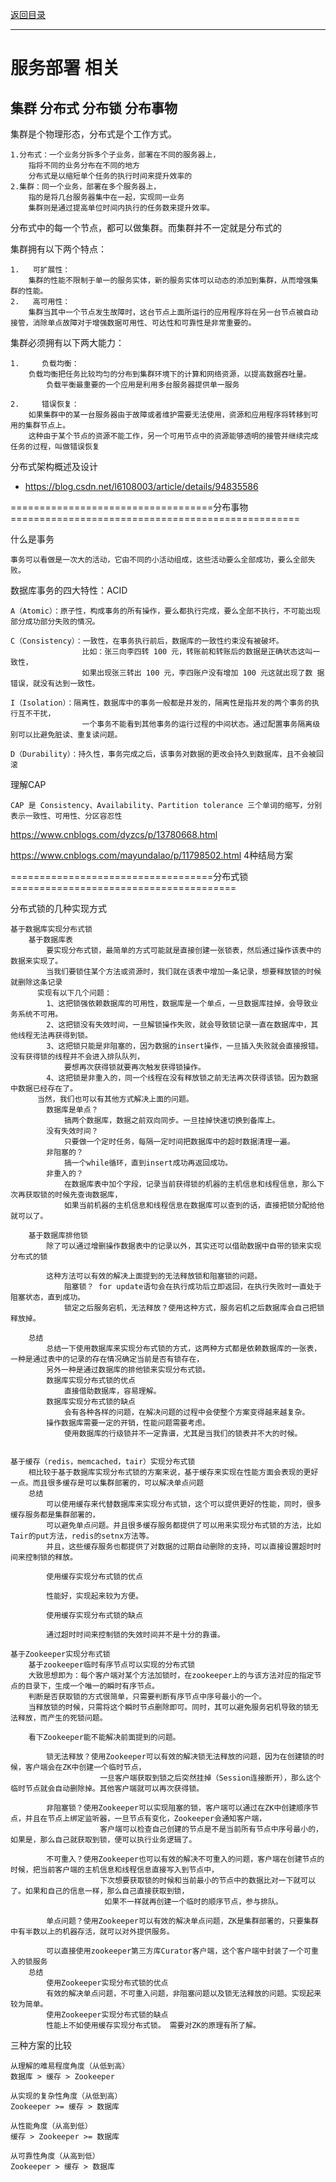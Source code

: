 <p>
    <a href="#" onclick="refreshContent('service')">返回目录</a>
</p>

---

# 服务部署 相关
集群 分布式 分布锁 分布事物
---


集群是个物理形态，分布式是个工作方式。

    1.分布式：一个业务分拆多个子业务，部署在不同的服务器上， 
        指将不同的业务分布在不同的地方
        分布式是以缩短单个任务的执行时间来提升效率的
    2.集群：同一个业务，部署在多个服务器上， 
        指的是将几台服务器集中在一起，实现同一业务
        集群则是通过提高单位时间内执行的任务数来提升效率。
        
  分布式中的每一个节点，都可以做集群。而集群并不一定就是分布式的


集群拥有以下两个特点：
    
    1.   可扩展性：
        集群的性能不限制于单一的服务实体，新的服务实体可以动态的添加到集群，从而增强集群的性能。
    2.   高可用性：
        集群当其中一个节点发生故障时，这台节点上面所运行的应用程序将在另一台节点被自动接管，消除单点故障对于增强数据可用性、可达性和可靠性是非常重要的。

集群必须拥有以下两大能力：
    
    1.     负载均衡：
        负载均衡把任务比较均匀的分布到集群环境下的计算和网络资源，以提高数据吞吐量。
            负载平衡最重要的一个应用是利用多台服务器提供单一服务
                
    2.     错误恢复：
        如果集群中的某一台服务器由于故障或者维护需要无法使用，资源和应用程序将转移到可用的集群节点上。
        这种由于某个节点的资源不能工作，另一个可用节点中的资源能够透明的接管并继续完成任务的过程，叫做错误恢复





分布式架构概述及设计  
- <a href="https://blog.csdn.net/l6108003/article/details/94835586#" target="_blank">https://blog.csdn.net/l6108003/article/details/94835586 </a>

===================================分布事物==================================================

什么是事务

    事务可以看做是一次大的活动，它由不同的小活动组成，这些活动要么全部成功，要么全部失败。

数据库事务的四大特性：ACID

    A（Atomic）：原子性，构成事务的所有操作，要么都执行完成，要么全部不执行，不可能出现部分成功部分失败的情况。

    C（Consistency）：一致性，在事务执行前后，数据库的一致性约束没有被破坏。
                    比如：张三向李四转 100 元，转账前和转账后的数据是正确状态这叫一致性，
                    如果出现张三转出 100 元，李四账户没有增加 100 元这就出现了数 据错误，就没有达到一致性。

    I（Isolation）：隔离性，数据库中的事务一般都是并发的，隔离性是指并发的两个事务的执行互不干扰，
                    一个事务不能看到其他事务的运行过程的中间状态。通过配置事务隔离级别可以比避免脏读、重复读问题。

    D（Durability）：持久性，事务完成之后，该事务对数据的更改会持久到数据库，且不会被回滚


理解CAP

    CAP 是 Consistency、Availability、Partition tolerance 三个单词的缩写，分别表示一致性、可用性、分区容忍性

<a href="https://www.cnblogs.com/dyzcs/p/13780668.html#" target="_blank">https://www.cnblogs.com/dyzcs/p/13780668.html </a>

<a href="https://www.cnblogs.com/mayundalao/p/11798502.html#" target="_blank">https://www.cnblogs.com/mayundalao/p/11798502.html </a>  4种结局方案

===================================分布式锁=======================================


分布式锁的几种实现方式

    基于数据库实现分布式锁 
        基于数据库表
            要实现分布式锁，最简单的方式可能就是直接创建一张锁表，然后通过操作该表中的数据来实现了。
            当我们要锁住某个方法或资源时，我们就在该表中增加一条记录，想要释放锁的时候就删除这条记录
          实现有以下几个问题：
            1、这把锁强依赖数据库的可用性，数据库是一个单点，一旦数据库挂掉，会导致业务系统不可用。
            2、这把锁没有失效时间，一旦解锁操作失败，就会导致锁记录一直在数据库中，其他线程无法再获得到锁。
            3、这把锁只能是非阻塞的，因为数据的insert操作，一旦插入失败就会直接报错。没有获得锁的线程并不会进入排队队列，
                要想再次获得锁就要再次触发获得锁操作。
            4、这把锁是非重入的，同一个线程在没有释放锁之前无法再次获得该锁。因为数据中数据已经存在了。
          当然，我们也可以有其他方式解决上面的问题。
            数据库是单点？
                搞两个数据库，数据之前双向同步。一旦挂掉快速切换到备库上。
            没有失效时间？
                只要做一个定时任务，每隔一定时间把数据库中的超时数据清理一遍。
            非阻塞的？
                搞一个while循环，直到insert成功再返回成功。
            非重入的？
                在数据库表中加个字段，记录当前获得锁的机器的主机信息和线程信息，那么下次再获取锁的时候先查询数据库，
                如果当前机器的主机信息和线程信息在数据库可以查到的话，直接把锁分配给他就可以了。
        
        基于数据库排他锁
            除了可以通过增删操作数据表中的记录以外，其实还可以借助数据中自带的锁来实现分布式的锁

            这种方法可以有效的解决上面提到的无法释放锁和阻塞锁的问题。
                阻塞锁？ for update语句会在执行成功后立即返回，在执行失败时一直处于阻塞状态，直到成功。
                锁定之后服务宕机，无法释放？使用这种方式，服务宕机之后数据库会自己把锁释放掉。

        总结
            总结一下使用数据库来实现分布式锁的方式，这两种方式都是依赖数据库的一张表，一种是通过表中的记录的存在情况确定当前是否有锁存在，
            另外一种是通过数据库的排他锁来实现分布式锁。
            数据库实现分布式锁的优点
                直接借助数据库，容易理解。
            数据库实现分布式锁的缺点
                会有各种各样的问题，在解决问题的过程中会使整个方案变得越来越复杂。
            操作数据库需要一定的开销，性能问题需要考虑。
                使用数据库的行级锁并不一定靠谱，尤其是当我们的锁表并不大的时候。


    基于缓存（redis，memcached，tair）实现分布式锁 
        相比较于基于数据库实现分布式锁的方案来说，基于缓存来实现在性能方面会表现的更好一点。而且很多缓存是可以集群部署的，可以解决单点问题
        总结
            可以使用缓存来代替数据库来实现分布式锁，这个可以提供更好的性能，同时，很多缓存服务都是集群部署的，
            可以避免单点问题。并且很多缓存服务都提供了可以用来实现分布式锁的方法，比如Tair的put方法，redis的setnx方法等。
            并且，这些缓存服务也都提供了对数据的过期自动删除的支持，可以直接设置超时时间来控制锁的释放。

            使用缓存实现分布式锁的优点

            性能好，实现起来较为方便。

            使用缓存实现分布式锁的缺点

            通过超时时间来控制锁的失效时间并不是十分的靠谱。
            
    基于Zookeeper实现分布式锁
        基于zookeeper临时有序节点可以实现的分布式锁
        大致思想即为：每个客户端对某个方法加锁时，在zookeeper上的与该方法对应的指定节点的目录下，生成一个唯一的瞬时有序节点。 
        判断是否获取锁的方式很简单，只需要判断有序节点中序号最小的一个。 
        当释放锁的时候，只需将这个瞬时节点删除即可。同时，其可以避免服务宕机导致的锁无法释放，而产生的死锁问题。

        看下Zookeeper能不能解决前面提到的问题。

            锁无法释放？使用Zookeeper可以有效的解决锁无法释放的问题，因为在创建锁的时候，客户端会在ZK中创建一个临时节点，
                        一旦客户端获取到锁之后突然挂掉（Session连接断开），那么这个临时节点就会自动删除掉。其他客户端就可以再次获得锁。

            非阻塞锁？使用Zookeeper可以实现阻塞的锁，客户端可以通过在ZK中创建顺序节点，并且在节点上绑定监听器，一旦节点有变化，Zookeeper会通知客户端，
                        客户端可以检查自己创建的节点是不是当前所有节点中序号最小的，如果是，那么自己就获取到锁，便可以执行业务逻辑了。

            不可重入？使用Zookeeper也可以有效的解决不可重入的问题，客户端在创建节点的时候，把当前客户端的主机信息和线程信息直接写入到节点中，
                        下次想要获取锁的时候和当前最小的节点中的数据比对一下就可以了。如果和自己的信息一样，那么自己直接获取到锁，
                         如果不一样就再创建一个临时的顺序节点，参与排队。

            单点问题？使用Zookeeper可以有效的解决单点问题，ZK是集群部署的，只要集群中有半数以上的机器存活，就可以对外提供服务。

            可以直接使用zookeeper第三方库Curator客户端，这个客户端中封装了一个可重入的锁服务
        总结
            使用Zookeeper实现分布式锁的优点
            有效的解决单点问题，不可重入问题，非阻塞问题以及锁无法释放的问题。实现起来较为简单。
            使用Zookeeper实现分布式锁的缺点
            性能上不如使用缓存实现分布式锁。 需要对ZK的原理有所了解。


三种方案的比较

    从理解的难易程度角度（从低到高）
    数据库 > 缓存 > Zookeeper

    从实现的复杂性角度（从低到高）
    Zookeeper >= 缓存 > 数据库

    从性能角度（从高到低）
    缓存 > Zookeeper >= 数据库

    从可靠性角度（从高到低）
    Zookeeper > 缓存 > 数据库

